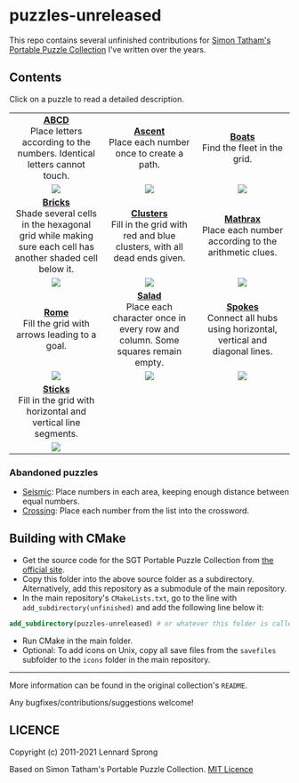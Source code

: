 # puzzles-unreleased

This repo contains several unfinished contributions for [Simon Tatham's Portable Puzzle Collection](https://www.chiark.greenend.org.uk/~sgtatham/puzzles/) I've written over the years.

## Contents

Click on a puzzle to read a detailed description.

<table>
<tr>
<td align="center" width="236"><b><a href="https://github.com/x-sheep/puzzles-unreleased/blob/master/docs/abcd.md">ABCD</a></b><br/>Place letters according to the numbers. Identical letters cannot touch.</td>
<td align="center" width="236"><b><a href="https://github.com/x-sheep/puzzles-unreleased/blob/master/docs/ascent.md">Ascent</a></b><br/>Place each number once to create a path.</td>
<td align="center" width="236"><b><a href="https://github.com/x-sheep/puzzles-unreleased/blob/master/docs/boats.md">Boats</a></b><br/>Find the fleet in the grid.</td>
</tr>
<tr>
<td align="center" width="236"><a href="https://github.com/x-sheep/puzzles-unreleased/blob/master/docs/abcd.md"><img src="https://raw.githubusercontent.com/x-sheep/puzzles-unreleased/master/docs/img/abcd.png"></a></td>
<td align="center" width="236"><a href="https://github.com/x-sheep/puzzles-unreleased/blob/master/docs/ascent.md"><img src="https://raw.githubusercontent.com/x-sheep/puzzles-unreleased/master/docs/img/ascent.png"></a></td>
<td align="center" width="236"><a href="https://github.com/x-sheep/puzzles-unreleased/blob/master/docs/boats.md"><img src="https://raw.githubusercontent.com/x-sheep/puzzles-unreleased/master/docs/img/boats.png"></a></td>
</tr>
<tr>
<td align="center" width="236"><b><a href="https://github.com/x-sheep/puzzles-unreleased/blob/master/docs/bricks.md">Bricks</a></b><br/>Shade several cells in the hexagonal grid while making sure each cell has another shaded cell below it.</td>
<td align="center" width="236"><b><a href="https://github.com/x-sheep/puzzles-unreleased/blob/master/docs/clusters.md">Clusters</a></b><br/>Fill in the grid with red and blue clusters, with all dead ends given.</td>
<td align="center" width="236"><b><a href="https://github.com/x-sheep/puzzles-unreleased/blob/master/docs/mathrax.md">Mathrax</a></b><br/>Place each number according to the arithmetic clues.</td>
</tr>
<tr>
<td align="center" width="236"><a href="https://github.com/x-sheep/puzzles-unreleased/blob/master/docs/bricks.md"><img src="https://raw.githubusercontent.com/x-sheep/puzzles-unreleased/master/docs/img/bricks.png"></a></td>
<td align="center" width="236"><a href="https://github.com/x-sheep/puzzles-unreleased/blob/master/docs/clusters.md"><img src="https://raw.githubusercontent.com/x-sheep/puzzles-unreleased/master/docs/img/clusters.png"></a></td>
<td align="center" width="236"><a href="https://github.com/x-sheep/puzzles-unreleased/blob/master/docs/mathrax.md"><img src="https://raw.githubusercontent.com/x-sheep/puzzles-unreleased/master/docs/img/mathrax.png"></a></td>
</tr>
<tr>
<td align="center" width="236"><b><a href="https://github.com/x-sheep/puzzles-unreleased/blob/master/docs/rome.md">Rome</a></b><br/>Fill the grid with arrows leading to a goal.</td>
<td align="center" width="236"><b><a href="https://github.com/x-sheep/puzzles-unreleased/blob/master/docs/salad.md">Salad</a></b><br/>Place each character once in every row and column. Some squares remain empty.</td>
<td align="center" width="236"><b><a href="https://github.com/x-sheep/puzzles-unreleased/blob/master/docs/spokes.md">Spokes</a></b><br/>Connect all hubs using horizontal, vertical and diagonal lines.</td>
</tr>
<tr>
<td align="center" width="236"><a href="https://github.com/x-sheep/puzzles-unreleased/blob/master/docs/rome.md"><img src="https://raw.githubusercontent.com/x-sheep/puzzles-unreleased/master/docs/img/rome.png"></a></td>
<td align="center" width="236"><a href="https://github.com/x-sheep/puzzles-unreleased/blob/master/docs/salad.md"><img src="https://raw.githubusercontent.com/x-sheep/puzzles-unreleased/master/docs/img/salad.png"></a></td>
<td align="center" width="236"><a href="https://github.com/x-sheep/puzzles-unreleased/blob/master/docs/spokes.md"><img src="https://raw.githubusercontent.com/x-sheep/puzzles-unreleased/master/docs/img/spokes.png"></a></td>
</tr>
<tr>
<td align="center" width="236"><b><a href="https://github.com/x-sheep/puzzles-unreleased/blob/master/docs/sticks.md">Sticks</a></b><br/>Fill in the grid with horizontal and vertical line segments.</td>
<td></td>
<td></td>
</tr>
<tr>
<td align="center" width="236"><a href="https://github.com/x-sheep/puzzles-unreleased/blob/master/docs/sticks.md"><img src="https://raw.githubusercontent.com/x-sheep/puzzles-unreleased/master/docs/img/sticks.png"></a></td>
<td></td>
<td></td>
</tr>
</table>

### Abandoned puzzles

- [Seismic](https://github.com/x-sheep/puzzles-unreleased/blob/master/docs/seismic.md): Place numbers in each area, keeping enough distance between equal numbers.
- [Crossing](https://github.com/x-sheep/puzzles-unreleased/blob/master/docs/crossing.md): Place each number from the list into the crossword.

## Building with CMake

- Get the source code for the SGT Portable Puzzle Collection from [the official site](https://www.chiark.greenend.org.uk/~sgtatham/puzzles/).
- Copy this folder into the above source folder as a subdirectory. Alternatively, add this repository as a submodule of the main repository.
- In the main repository's `CMakeLists.txt`, go to the line with `add_subdirectory(unfinished)` and add the following line below it:

```cmake
add_subdirectory(puzzles-unreleased) # or whatever this folder is called
```

- Run CMake in the main folder.
- Optional: To add icons on Unix, copy all save files from the `savefiles` subfolder to the `icons` folder in the main repository.

---

More information can be found in the original collection's `README`.

Any bugfixes/contributions/suggestions welcome!

## LICENCE

Copyright (c) 2011-2021 Lennard Sprong

Based on Simon Tatham's Portable Puzzle Collection. [MIT Licence](./LICENCE)

